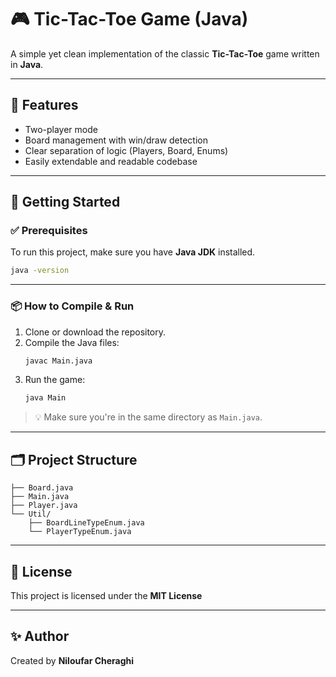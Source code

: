 # 🎮 Tic-Tac-Toe Game (Java)

A simple yet clean implementation of the classic **Tic-Tac-Toe** game written in **Java**.

---

## 📌 Features

- Two-player mode
- Board management with win/draw detection
- Clear separation of logic (Players, Board, Enums)
- Easily extendable and readable codebase

---

## 🚀 Getting Started

### ✅ Prerequisites

To run this project, make sure you have **Java JDK** installed.

```bash
java -version
```

---

### 📦 How to Compile & Run

1. Clone or download the repository.
2. Compile the Java files:
   ```bash
   javac Main.java
   ```
3. Run the game:
   ```bash
   java Main
   ```

> 💡 Make sure you're in the same directory as `Main.java`.

---

## 🗂️ Project Structure

```
├── Board.java
├── Main.java
├── Player.java
└── Util/
    ├── BoardLineTypeEnum.java
    └── PlayerTypeEnum.java
```
---

## 📄 License

This project is licensed under the **MIT License** 

---

## ✨ Author

Created by **Niloufar Cheraghi** 
